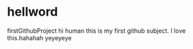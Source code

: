 # hellword
firstGithubProject
hi human
  this is my first github subject.
  I love this.hahahah
  yeyeyeye
  
